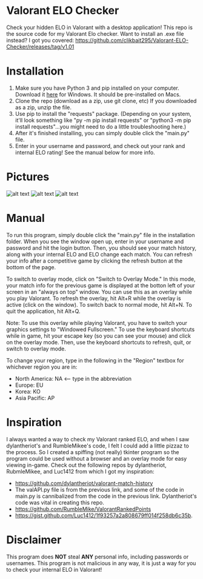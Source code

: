# Valorant ELO Checker
Check your hidden ELO in Valorant with a desktop application! This repo is the source code for my Valorant Elo checker.
Want to install an .exe file instead? I got you covered: https://github.com/clikbait295/Valorant-ELO-Checker/releases/tag/v1.01

# Installation
1. Make sure you have Python 3 and pip installed on your computer. Download it [here](https://www.python.org/downloads/) for Windows. It should be pre-installed on Macs.
2. Clone the repo (download as a zip, use git clone, etc) If you downloaded as a zip, unzip the file.
3. Use pip to install the "requests" package. (Depending on your system, it'll look something like "py -m pip install requests" or "python3 -m pip install requests"...you might need to do a little troubleshooting here.)
4. After it's finished installing, you can simply double click the "main.py" file. 
5. Enter in your username and password, and check out your rank and internal ELO rating! See the manual below for more info.

# Pictures
![alt text](https://preview.redd.it/59wk6lf5kqa61.png?width=227&format=png&auto=webp&s=4190369dc27c047667df3017552f0c60c7abe29d)
![alt text](https://preview.redd.it/fy89mlg7kqa61.png?width=346&format=png&auto=webp&s=c783223f836a2bb6df7eb0c6b06bd9b4f1a4017b)
![alt text](https://preview.redd.it/z8e129htoqa61.png?width=375&format=png&auto=webp&s=b2e97038e5aceb486b9cf9264efecd92074bd702)
# Manual
To run this program, simply double click the "main.py" file in the installation folder. When you see the window open up, enter in your username and password and hit the login button. Then, you should see your match history, along with your internal ELO and ELO change each match. You can refresh your info after a competitive game by clicking the refresh button at the bottom of the page. 

To switch to overlay mode, click on "Switch to Overlay Mode." In this mode, your match info for the previous game is displayed at the botton left of your screen in an "always on top" window. You can use this as an overlay while you play Valorant. To refresh the overlay, hit Alt+R while the overlay is active (click on the window). To switch back to normal mode, hit Alt+N. To quit the application, hit Alt+Q. 

Note: To use this overlay while playing Valorant, you have to switch your graphics settings to "Windowed Fullscreen." To use the keyboard shortcuts while in game, hit your escape key (so you can see your mouse) and click on the overlay mode. Then, use the keyboard shortcuts to refresh, quit, or switch to overlay mode.

To change your region, type in the following in the "Region" textbox for whichever region you are in:
- North America: NA <-- type in the abbreviation
- Europe: EU
- Korea: KO
- Asia Pacific: AP
# Inspiration
I always wanted a way to check my Valorant ranked ELO, and when I saw dylantheriot's and RumbleMikee's code, I felt I could add a little pizzaz to the process. So I created a spiffing (not really) tkinter program so the program could be used without a browser and an overlay mode for easy viewing in-game. Check out the following repos by dylantheriot, RubmleMikee, and Luc1412 from which I got my inspiration:
- https://github.com/dylantheriot/valorant-match-history
- The valAPI.py file is from the previous link, and some of the code in main.py is cannibalized from the code in the previous link. Dylantheriot's code was vital in creating this repo.
- https://github.com/RumbleMike/ValorantRankedPoints
- https://gist.github.com/Luc1412/1f93257a2a808679ff014f258db6c35b. 

# Disclaimer
This program does **NOT** steal **ANY** personal info, including passwords or usernames. This program is not malicious in any way, it is just a way for you to check your internal ELO in Valorant!
